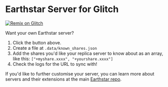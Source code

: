 # Earthstar Server for Glitch

[![Remix on Glitch](https://cdn.glitch.com/2703baf2-b643-4da7-ab91-7ee2a2d00b5b%2Fremix-button-v2.svg)](https://glitch.com/edit/#!/remix/earthstar-server)

Want your own Earthstar server?

1. Click the button above.
2. Create a file at `.data/known_shares.json`
3. Add the shares you'd like your replica server to know about as an array, like
   this: `["+myshare.xxxx", "+yourshare.xxxx"]`
4. Check the logs for the URL to sync with!

If you'd like to further customise your server, you can learn more about servers
and their extensions at the main
[Earthstar repo](https://github.com/earthstar-project/earthstar/blob/main/README_SERVERS.md).
